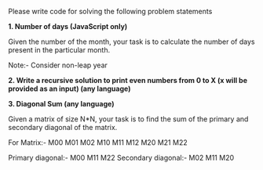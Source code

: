 Please write code for solving the following problem statements

**1. Number of days (JavaScript only)**

Given the number of the month, your task is to calculate the number of days present in the particular month.

Note:- Consider non-leap year

**2. Write a recursive solution to print even numbers from 0 to X (x will be provided as an input)
(any language)**

**3. Diagonal Sum (any language)**

Given a matrix of size N*N, your task is to find the sum of the primary and secondary diagonal of the matrix.

For Matrix:-
M00 M01 M02
M10 M11 M12
M20 M21 M22

Primary diagonal:- M00 M11 M22
Secondary diagonal:- M02 M11 M20
